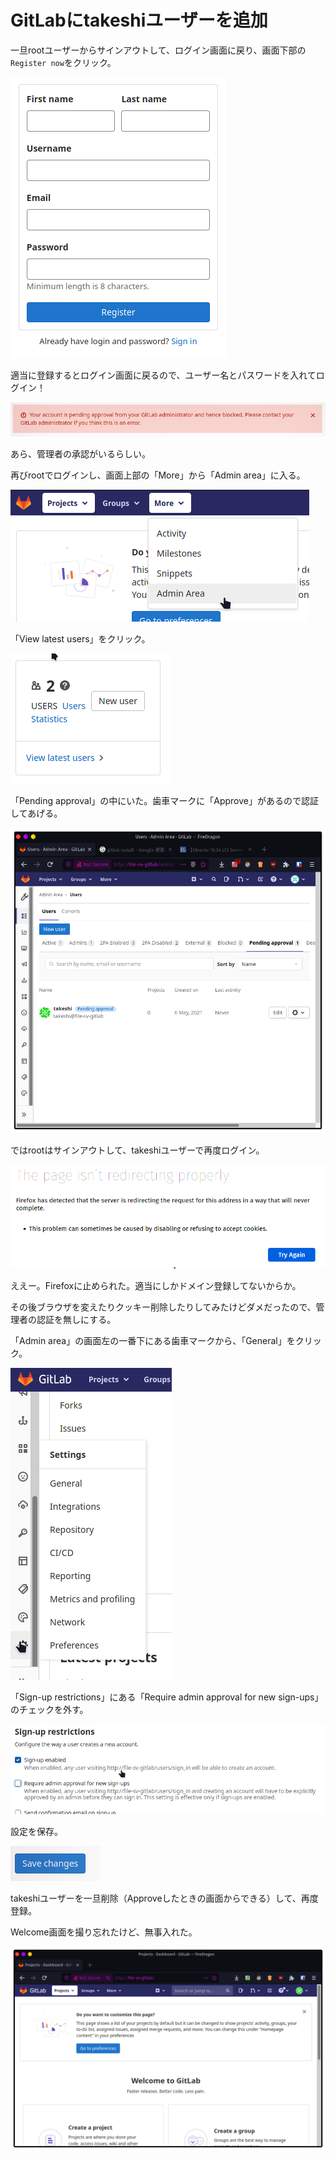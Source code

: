 # GitLabにtakeshiユーザーを追加

一旦rootユーザーからサインアウトして、ログイン画面に戻り、画面下部の`Register now`をクリック。

![image-20210506232804315](image/use_gitlab/image-20210506232804315.png)

適当に登録するとログイン画面に戻るので、ユーザー名とパスワードを入れてログイン！

![image-20210506233005982](image/use_gitlab/image-20210506233005982.png)

あら、管理者の承認がいるらしい。

再びrootでログインし、画面上部の「More」から「Admin area」に入る。

![image-20210506233232143](image/use_gitlab/image-20210506233232143.png)

「View latest users」をクリック。

![image-20210506233259167](image/use_gitlab/image-20210506233259167.png)

「Pending approval」の中にいた。歯車マークに「Approve」があるので認証してあげる。

![image-20210506233508698](image/use_gitlab/image-20210506233508698.png)

ではrootはサインアウトして、takeshiユーザーで再度ログイン。

![image-20210506233805451](image/use_gitlab/image-20210506233805451.png)

ええー。Firefoxに止められた。適当にしかドメイン登録してないからか。

その後ブラウザを変えたりクッキー削除したりしてみたけどダメだったので、管理者の認証を無しにする。

「Admin area」の画面左の一番下にある歯車マークから、「General」をクリック。

![image-20210506235509078](image/use_gitlab/image-20210506235509078.png)

「Sign-up restrictions」にある「Require admin approval for new sign-ups」のチェックを外す。

![image-20210506235117655](image/use_gitlab/image-20210506235117655.png)

設定を保存。

![image-20210506235134127](image/use_gitlab/image-20210506235134127.png)

takeshiユーザーを一旦削除（Approveしたときの画面からできる）して、再度登録。

Welcome画面を撮り忘れたけど、無事入れた。

![image-20210506235825386](image/use_gitlab/image-20210506235825386.png)

